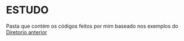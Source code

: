 # ESTUDO

Pasta que contém os códigos feitos por mim baseado nos exemplos do [Diretorio anterior](../)